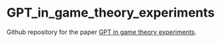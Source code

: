 # GPT_in_game_theory_experiments

Github repository for the paper [GPT in game theory experiments](https://arxiv.org/abs/2305.05516).
